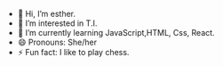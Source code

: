 - 👋 Hi, I’m esther.
- 👀 I’m interested in T.I.
- 🌱 I’m currently learning JavaScript,HTML, Css, React. 
- 😄 Pronouns: She/her
- ⚡ Fun fact: I like to play chess.

<!---
estellarkey/estellarkey is a ✨ special ✨ repository because its `README.md` (this file) appears on your GitHub profile.
You can click the Preview link to take a look at your changes.
--->
